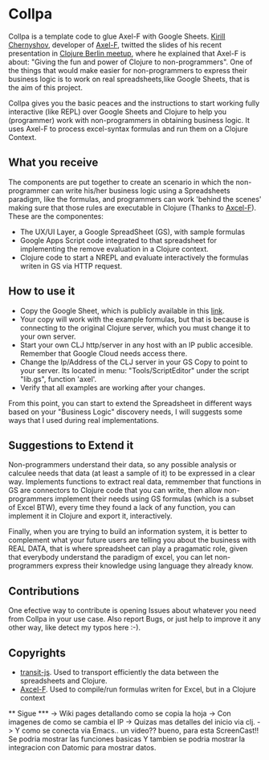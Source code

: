 Collpa
=======
Collpa is a template code to glue Axel-F with Google Sheets. [Kirill Chernyshov](https://twitter.com/DeLaGuardo/status/1063002155819458560), developer of [ Axel-F](https://github.com/xapix-io/axel-f), twitted the slides of his recent presentation in [Clojure Berlin meetup](https://www.meetup.com/es-ES/Clojure-Berlin/), where he explained that Axel-F is about: "Giving the fun and power of Clojure to non-programmers". One of the things that would make easier for non-programmers to express their business logic is to work on real spreadsheets,like Google Sheets, that is the aim of this project.

Collpa gives you the basic peaces and the instructions to start working fully interactive (like REPL) over Google Sheets and Clojure to help you (programmer) work with non-programmers in obtaining business logic. It uses Axel-F to process excel-syntax formulas and run them on a Clojure Context.

What you receive
----------------
The components are put together to create an scenario in which the non-programmer can write his/her business logic using a Spreadsheets paradigm, like the formulas, and programmers can work 'behind the scenes' making sure that those rules are executable in Clojure (Thanks to [Axcel-F](https://github.com/xapix-io/axel-f)). These are the componentes:

* The UX/UI Layer, a Google SpreadSheet (GS), with sample formulas
* Google Apps Script code integrated to that spreadsheet for implementing the remove evaluation in a Clojure context.
* Clojure code to start a NREPL and evaluate interactively the formulas writen in GS via HTTP request.

How to use it
-------------
* Copy the Google Sheet, which is publicly available in this [link](https://docs.google.com/spreadsheets/d/1cr32JWrjfCDDeASVIVoLEmuD0QGOqspcrDgMRJE6JRo/edit#gid=0).
* Your copy will work with the example formulas, but that is because is connecting to the original Clojure server, which you must change it to your own server.
* Start your own CLJ http/server in any host with an IP public accesible. Remember that Google  Cloud  needs access there.
* Change the Ip/Address of the CLJ server in your GS Copy to point to your server. Its located in menu: "Tools/ScriptEditor" under the script "lib.gs", function 'axel'.
* Verify that all examples are working after your changes.

From this point, you can start to extend the Spreadsheet in different ways based on your "Business Logic" discovery needs, I will suggests some ways that I used during real implementations.

Suggestions to Extend it
-------------------------
Non-programmers understand their data, so any possible analysis or calculee needs that data (at least a sample of it) to be expressed in a clear way. Implements functions to extract real data, remmember that functions in GS are connectors to Clojure code that you can write, then allow non-programmers implement their needs using GS formulas (which is a subset of Excel BTW), every time they found a lack of any function, you can implement it in Clojure and export it, interactively.

Finally, when you are trying to build an information system, it is better to complement what your future users are telling you about the business with REAL DATA, that is where spreadsheet can play a pragamatic role, given that everybody understand the paradigm of excel, you can let non-programmers express their knowledge using language  they already know.


Contributions
-------------
One efective way to contribute is opening Issues about whatever you need from Collpa in your use case. Also report Bugs, or just help to improve it any other way, like detect my typos here :-).

Copyrights
----------
* [transit-js](https://github.com/cognitect/transit-js). Used to transport efficiently the data between the spreadsheets and Clojure.
* [Axcel-F](https://github.com/xapix-io/axel-f). Used to compile/run formulas writen for Excel, but in a Clojure context


** Sigue ***
 -> Wiki pages detallando como se copia la hoja
 -> Con imagenes de como se cambia el IP
 -> Quizas mas detalles del inicio via clj.
 -> Y como se conecta via Emacs.. un video?? bueno, para esta
    ScreenCast!!  Se podria mostrar las funciones basicas
    Y tambien se podria mostrar la integracion con Datomic para
    mostrar datos.
    
